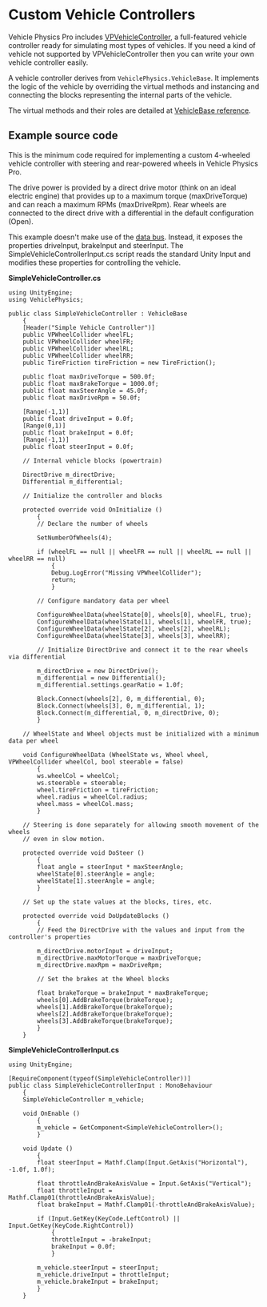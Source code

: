 # Custom Vehicle Controllers

Vehicle Physics Pro includes [VPVehicleController](../components/vehicle-controller.md), a
full-featured vehicle controller ready for simulating most types of vehicles. If you need a kind of
vehicle not supported by VPVehicleController then you can write your own vehicle controller easily.

A vehicle controller derives from `VehiclePhysics.VehicleBase`. It implements the logic of the
vehicle by overriding the virtual methods and instancing and connecting the blocks representing the
internal parts of the vehicle.

The virtual methods and their roles are detailed at [VehicleBase reference](vehiclebase-reference.md).

## Example source code

This is the minimum code required for implementing a custom 4-wheeled vehicle controller with
steering and rear-powered wheels in Vehicle Physics Pro.

The drive power is provided by a direct drive motor (think on an ideal electric engine) that
provides up to a maximum torque (maxDriveTorque) and can reach a maximum RPMs (maxDriveRpm). Rear
wheels are connected to the direct drive with a differential in the default configuration (Open).

This example doesn't make use of the [data bus](databus-reference.md). Instead, it exposes the
properties driveInput, brakeInput and steerInput. The SimpleVehicleControllerInput.cs script reads
the standard Unity Input and modifies these properties for controlling the vehicle.


**SimpleVehicleController.cs**
```
using UnityEngine;
using VehiclePhysics;

public class SimpleVehicleController : VehicleBase
	{
	[Header("Simple Vehicle Controller")]
	public VPWheelCollider wheelFL;
	public VPWheelCollider wheelFR;
	public VPWheelCollider wheelRL;
	public VPWheelCollider wheelRR;
	public TireFriction tireFriction = new TireFriction();

	public float maxDriveTorque = 500.0f;
	public float maxBrakeTorque = 1000.0f;
	public float maxSteerAngle = 45.0f;
	public float maxDriveRpm = 50.0f;

	[Range(-1,1)]
	public float driveInput = 0.0f;
	[Range(0,1)]
	public float brakeInput = 0.0f;
	[Range(-1,1)]
	public float steerInput = 0.0f;

	// Internal vehicle blocks (powertrain)

	DirectDrive m_directDrive;
	Differential m_differential;

	// Initialize the controller and blocks

	protected override void OnInitialize ()
		{
		// Declare the number of wheels

		SetNumberOfWheels(4);

		if (wheelFL == null || wheelFR == null || wheelRL == null || wheelRR == null)
			{
			Debug.LogError("Missing VPWheelCollider");
			return;
			}

		// Configure mandatory data per wheel

		ConfigureWheelData(wheelState[0], wheels[0], wheelFL, true);
		ConfigureWheelData(wheelState[1], wheels[1], wheelFR, true);
		ConfigureWheelData(wheelState[2], wheels[2], wheelRL);
		ConfigureWheelData(wheelState[3], wheels[3], wheelRR);

		// Initialize DirectDrive and connect it to the rear wheels via differential

		m_directDrive = new DirectDrive();
		m_differential = new Differential();
		m_differential.settings.gearRatio = 1.0f;

		Block.Connect(wheels[2], 0, m_differential, 0);
		Block.Connect(wheels[3], 0, m_differential, 1);
		Block.Connect(m_differential, 0, m_directDrive, 0);
		}

	// WheelState and Wheel objects must be initialized with a minimum data per wheel

	void ConfigureWheelData (WheelState ws, Wheel wheel, VPWheelCollider wheelCol, bool steerable = false)
		{
		ws.wheelCol = wheelCol;
		ws.steerable = steerable;
		wheel.tireFriction = tireFriction;
		wheel.radius = wheelCol.radius;
		wheel.mass = wheelCol.mass;
		}

	// Steering is done separately for allowing smooth movement of the wheels
	// even in slow motion.

	protected override void DoSteer ()
		{
		float angle = steerInput * maxSteerAngle;
		wheelState[0].steerAngle = angle;
		wheelState[1].steerAngle = angle;
		}

	// Set up the state values at the blocks, tires, etc.

	protected override void DoUpdateBlocks ()
		{
		// Feed the DirectDrive with the values and input from the controller's properties

		m_directDrive.motorInput = driveInput;
		m_directDrive.maxMotorTorque = maxDriveTorque;
		m_directDrive.maxRpm = maxDriveRpm;

		// Set the brakes at the Wheel blocks

		float brakeTorque = brakeInput * maxBrakeTorque;
		wheels[0].AddBrakeTorque(brakeTorque);
		wheels[1].AddBrakeTorque(brakeTorque);
		wheels[2].AddBrakeTorque(brakeTorque);
		wheels[3].AddBrakeTorque(brakeTorque);
		}
	}
```

**SimpleVehicleControllerInput.cs**
```
using UnityEngine;

[RequireComponent(typeof(SimpleVehicleController))]
public class SimpleVehicleControllerInput : MonoBehaviour
	{
	SimpleVehicleController m_vehicle;

	void OnEnable ()
		{
		m_vehicle = GetComponent<SimpleVehicleController>();
		}

	void Update ()
		{
		float steerInput = Mathf.Clamp(Input.GetAxis("Horizontal"), -1.0f, 1.0f);

		float throttleAndBrakeAxisValue = Input.GetAxis("Vertical");
		float throttleInput = Mathf.Clamp01(throttleAndBrakeAxisValue);
		float brakeInput = Mathf.Clamp01(-throttleAndBrakeAxisValue);

		if (Input.GetKey(KeyCode.LeftControl) || Input.GetKey(KeyCode.RightControl))
			{
			throttleInput = -brakeInput;
			brakeInput = 0.0f;
			}

		m_vehicle.steerInput = steerInput;
		m_vehicle.driveInput = throttleInput;
		m_vehicle.brakeInput = brakeInput;
		}
	}

```